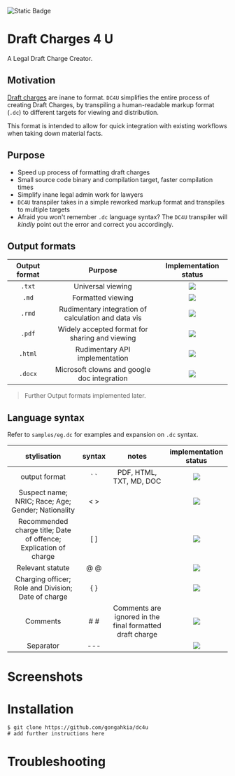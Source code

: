 ![Static Badge](https://img.shields.io/badge/DC4U_1.0-passing-green)

# Draft Charges 4 U

A Legal Draft Charge Creator.

## Motivation

[Draft charges](https://mustsharenews.com/wp-content/uploads/2018/12/TOC-Charge-Sheet.jpg) are inane to format. `DC4U` simplifies the entire process of creating Draft Charges, by transpiling a human-readable markup format (`.dc`) to different targets for viewing and distribution.

This format is intended to allow for quick integration with existing workflows when taking down material facts.

## Purpose

* Speed up process of formatting draft charges
* Small source code binary and compilation target, faster compilation times
* Simplify inane legal admin work for lawyers
* `DC4U` transpiler takes in a simple reworked markup format and transpiles to multiple targets
* Afraid you won't remember `.dc` language syntax? The `DC4U` transpiler will *kindly* point out the error and correct you accordingly.

## Output formats

| Output format | Purpose | Implementation status |
| :---: | :---: | :---: |
| `.txt` | Universal viewing | ![](https://img.shields.io/badge/build-up-darkgreen) |
| `.md` | Formatted viewing | ![](https://img.shields.io/badge/build-in_progress-orange)|
| `.rmd` | Rudimentary integration of calculation and data vis | ![](https://img.shields.io/badge/build-down-red)
| `.pdf` | Widely accepted format for sharing and viewing | ![](https://img.shields.io/badge/build-down-red) |
| `.html` | Rudimentary API implementation | ![](https://img.shields.io/badge/build-down-red) |
| `.docx` | Microsoft clowns and google doc integration | ![](https://img.shields.io/badge/build-down-red)|

> Further Output formats implemented later. 

## Language syntax

Refer to `samples/eg.dc` for examples and expansion on `.dc` syntax.

| **stylisation** | **syntax** | **notes** | **implementation status** |
| :---: | :---: | :---: | :---: |
| output format | \` ` | PDF, HTML, TXT, MD, DOC | ![](https://img.shields.io/badge/build-up-darkgreen) |
| Suspect name; NRIC; Race; Age; Gender; Nationality | < > | | ![](https://img.shields.io/badge/build-up-darkgreen) |
| Recommended charge title; Date of offence; Explication of charge | [ ] | | ![](https://img.shields.io/badge/build-up-darkgreen)  |
| Relevant statute | @ @ | | ![](https://img.shields.io/badge/build-up-darkgreen) |
| Charging officer; Role and Division; Date of charge | { } | | ![](https://img.shields.io/badge/build-up-darkgreen)  |
| Comments | # # | Comments are ignored in the final formatted draft charge | ![](https://img.shields.io/badge/build-up-darkgreen)  |
| Separator | --- | | ![](https://img.shields.io/badge/build-up-darkgreen)  |

# Screenshots

# Installation

```console
$ git clone https://github.com/gongahkia/dc4u
# add further instructions here 
```

# Troubleshooting

